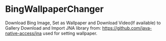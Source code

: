 # BingWallpaperChanger
Download Bing Image, Set as Wallpaper and Download Video(If available) to Gallery 
Download and Import JNA library from: https://github.com/java-native-access/jna used for setting wallpaper.
